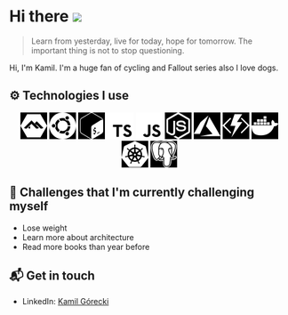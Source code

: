 # Hi there <img src="https://emojis.slackmojis.com/emojis/images/1536351075/4594/blob-wave.gif?1536351075" height="32" />

> Learn from yesterday, live for today, hope for tomorrow. The important thing is not to stop questioning.

Hi, I'm Kamil. I'm a huge fan of cycling and Fallout series also I love dogs.

## ⚙️ Technologies I use

<div style="text-align: center">
<img src="https://raw.githubusercontent.com/KamGor/KamGor/master/assets/alpine.svg" height="48" style="-webkit-filter: invert(100%); /* safari 6.0 - 9.0 */filter: invert(100%);">
<img src="https://raw.githubusercontent.com/KamGor/KamGor/master/assets/ubuntu.svg" height="48" style="-webkit-filter: invert(100%); /* safari 6.0 - 9.0 */filter: invert(100%);">
<img src="https://raw.githubusercontent.com/KamGor/KamGor/master/assets/bash.svg" height="48" style="-webkit-filter: invert(100%); /* safari 6.0 - 9.0 */filter: invert(100%);">
<img src="https://raw.githubusercontent.com/KamGor/KamGor/master/assets/typescript.svg" height="48" style="-webkit-filter: invert(100%); /* safari 6.0 - 9.0 */filter: invert(100%);">
<img src="https://raw.githubusercontent.com/KamGor/KamGor/master/assets/javascript.svg" height="48" style="-webkit-filter: invert(100%); /* safari 6.0 - 9.0 */filter: invert(100%);">
<img src="https://raw.githubusercontent.com/KamGor/KamGor/master/assets/nodejs.svg" height="48" style="-webkit-filter: invert(100%); /* safari 6.0 - 9.0 */filter: invert(100%);">
<img src="https://raw.githubusercontent.com/KamGor/KamGor/master/assets/azure.svg" height="48" style="-webkit-filter: invert(100%); /* safari 6.0 - 9.0 */filter: invert(100%);">
<img src="https://raw.githubusercontent.com/KamGor/KamGor/master/assets/azurefunctions.svg" height="48" style="-webkit-filter: invert(100%); /* safari 6.0 - 9.0 */filter: invert(100%);">
<img src="https://raw.githubusercontent.com/KamGor/KamGor/master/assets/docker.svg" height="48" style="-webkit-filter: invert(100%); /* safari 6.0 - 9.0 */filter: invert(100%);">
<img src="https://raw.githubusercontent.com/KamGor/KamGor/master/assets/k8s.svg" height="48" style="-webkit-filter: invert(100%); /* safari 6.0 - 9.0 */filter: invert(100%);">
<img src="https://raw.githubusercontent.com/KamGor/KamGor/master/assets/postgresql.svg" height="48" style="-webkit-filter: invert(100%); /* safari 6.0 - 9.0 */filter: invert(100%);">
</div>

## 🌱 Challenges that I'm currently challenging myself

- Lose weight
- Learn more about architecture
- Read more books than year before

## 📬 Get in touch

- LinkedIn: [Kamil Górecki](https://www.linkedin.com/in/kamil-g%C3%B3recki-379585142/)
